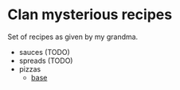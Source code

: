 # Clan mysterious recipes

Set of recipes as given by my grandma.

- sauces (TODO)
- spreads (TODO)
- pizzas
    - [base](./pizzas/base.md)